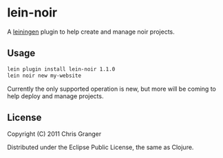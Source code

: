 # lein-noir

A [leiningen](https://github.com/technomancy/leiningen) plugin to help create and manage noir projects.

## Usage

```bash
lein plugin install lein-noir 1.1.0
lein noir new my-website
```

Currently the only supported operation is new, but more will be coming to help deploy and manage projects.

## License

Copyright (C) 2011 Chris Granger

Distributed under the Eclipse Public License, the same as Clojure.
